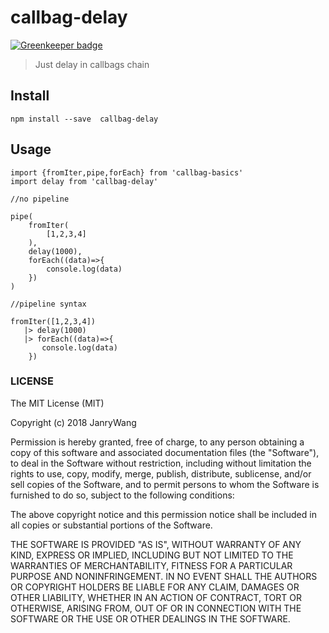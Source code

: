 # callbag-delay

[![Greenkeeper badge](https://badges.greenkeeper.io/janryWang/callbag-delay.svg)](https://greenkeeper.io/)

> Just delay in callbags chain



## Install

```
npm install --save  callbag-delay
```

## Usage

```
import {fromIter,pipe,forEach} from 'callbag-basics'
import delay from 'callbag-delay'

//no pipeline

pipe(
    fromIter(
        [1,2,3,4]
    ),
    delay(1000),
    forEach((data)=>{
        console.log(data)
    })
)

//pipeline syntax

fromIter([1,2,3,4])
   |> delay(1000)
   |> forEach((data)=>{
       console.log(data)
    })

```

### LICENSE

The MIT License (MIT)

Copyright (c) 2018 JanryWang

Permission is hereby granted, free of charge, to any person obtaining a copy
of this software and associated documentation files (the "Software"), to deal
in the Software without restriction, including without limitation the rights
to use, copy, modify, merge, publish, distribute, sublicense, and/or sell
copies of the Software, and to permit persons to whom the Software is
furnished to do so, subject to the following conditions:

The above copyright notice and this permission notice shall be included in all
copies or substantial portions of the Software.

THE SOFTWARE IS PROVIDED "AS IS", WITHOUT WARRANTY OF ANY KIND, EXPRESS OR
IMPLIED, INCLUDING BUT NOT LIMITED TO THE WARRANTIES OF MERCHANTABILITY,
FITNESS FOR A PARTICULAR PURPOSE AND NONINFRINGEMENT. IN NO EVENT SHALL THE
AUTHORS OR COPYRIGHT HOLDERS BE LIABLE FOR ANY CLAIM, DAMAGES OR OTHER
LIABILITY, WHETHER IN AN ACTION OF CONTRACT, TORT OR OTHERWISE, ARISING FROM,
OUT OF OR IN CONNECTION WITH THE SOFTWARE OR THE USE OR OTHER DEALINGS IN THE
SOFTWARE.